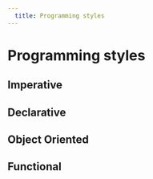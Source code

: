 ```yaml
---
  title: Programming styles
---
```


# Programming styles

## Imperative

## Declarative

## Object Oriented

## Functional
